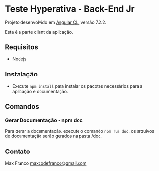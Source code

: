 # Teste Hyperativa - Back-End Jr

Projeto desenvolvido em [Angular CLI](https://github.com/angular/angular-cli) versão 7.2.2.

Esta é a parte client da aplicação.

## Requisitos
* Nodejs

## Instalação

* Execute `npm install` para instalar os pacotes necessários para a aplicação e documentação.

## Comandos

### Gerar Documentação - npm doc

Para gerar a documentação, execute o comando `npm run doc`, os arquivos de documentação serão gerados na pasta /doc.

## Contato

Max Franco <maxcodefranco@gmail.com>